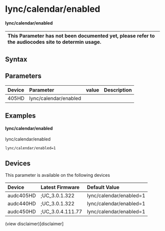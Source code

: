 ﻿---
description: lync/calendar/enabled
search: false
---

# lync/calendar/enabled

#### lync/calendar/enabled


| This Parameter has not been documented yet, please refer to the audiocodes site to determin usage.  | 
| :--- |

## Syntax

## Parameters
|Device|Parameter|value|Description|
|:---|:---|:---|:---|
| 405HD | lync/calendar/enabled |  |  |

## Examples
#### lync/calendar/enabled

lync/calendar/enabled

```
lync/calendar/enabled=1
```

## Devices
This parameter is available on the following devices

| Device | Latest Firmware | Default Value |
|:---|:---|:---|
| audc405HD | ;UC_3.0.1.322 | lync/calendar/enabled=1 
| audc440HD | ;UC_3.0.1.322 | lync/calendar/enabled=1 
| audc450HD | ;UC_3.0.4.111.77 | lync/calendar/enabled=1 

(view disclaimer)[disclaimer]

